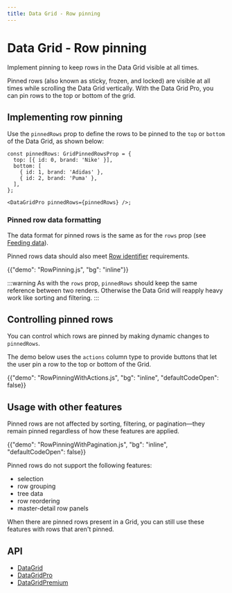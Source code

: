 ```yaml
---
title: Data Grid - Row pinning
---
```


# Data Grid - Row pinning [<span class="plan-pro"></span>](/x/introduction/licensing/#pro-plan 'Pro plan')

<p class="description">Implement pinning to keep rows in the Data Grid visible at all times.</p>

Pinned rows (also known as sticky, frozen, and locked) are visible at all times while scrolling the Data Grid vertically.
With the Data Grid Pro, you can pin rows to the top or bottom of the grid.

## Implementing row pinning

Use the `pinnedRows` prop to define the rows to be pinned to the `top` or `bottom` of the Data Grid, as shown below:

```tsx
const pinnedRows: GridPinnedRowsProp = {
  top: [{ id: 0, brand: 'Nike' }],
  bottom: [
    { id: 1, brand: 'Adidas' },
    { id: 2, brand: 'Puma' },
  ],
};

<DataGridPro pinnedRows={pinnedRows} />;
```

### Pinned row data formatting

The data format for pinned rows is the same as for the `rows` prop (see [Feeding data](/x/react-data-grid/row-definition/#feeding-data)).

Pinned rows data should also meet [Row identifier](/x/react-data-grid/row-definition/#row-identifier) requirements.

{{"demo": "RowPinning.js", "bg": "inline"}}

:::warning
As with the `rows` prop, `pinnedRows` should keep the same reference between two renders.
Otherwise the Data Grid will reapply heavy work like sorting and filtering.
:::

## Controlling pinned rows

You can control which rows are pinned by making dynamic changes to `pinnedRows`.

The demo below uses the `actions` column type to provide buttons that let the user pin a row to the top or bottom of the Grid.

{{"demo": "RowPinningWithActions.js", "bg": "inline", "defaultCodeOpen": false}}

## Usage with other features

Pinned rows are not affected by sorting, filtering, or pagination—they remain pinned regardless of how these features are applied.

{{"demo": "RowPinningWithPagination.js", "bg": "inline", "defaultCodeOpen": false}}

Pinned rows do not support the following features:

- selection
- row grouping
- tree data
- row reordering
- master-detail row panels

When there are pinned rows present in a Grid, you can still use these features with rows that aren't pinned.

## API

- [DataGrid](/x/api/data-grid/data-grid/)
- [DataGridPro](/x/api/data-grid/data-grid-pro/)
- [DataGridPremium](/x/api/data-grid/data-grid-premium/)
